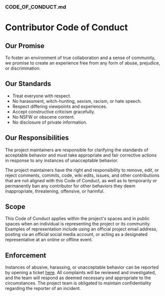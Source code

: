 ### CODE_OF_CONDUCT.md

# Contributor Code of Conduct

## Our Promise
To foster an environment of true collaboration and a sense of community, we promise to create an experience free from any form of abuse, prejudice, or discrimination.

## Our Standards
- Treat everyone with respect.
- No harassment, witch-hunting, sexism, racism, or hate speech.
- Respect differing viewpoints and experiences.
- Accept constructive criticism gracefully.
- No NSFW or obscene content.
- No disclosure of private information.

## Our Responsibilities
The project maintainers are responsible for clarifying the standards of acceptable behavior and must take appropriate and fair corrective actions in response to any instances of unacceptable behavior.

The project maintainers have the right and responsibility to remove, edit, or reject comments, commits, code, wiki edits, issues, and other contributions that are not aligned with this Code of Conduct, as well as to temporarily or permanently ban any contributor for other behaviors they deem inappropriate, threatening, offensive, or harmful.

## Scope
This Code of Conduct applies within the project's spaces and in public spaces when an individual is representing the project or its community. Examples of representation include using an official project email address, posting via an official social media account, or acting as a designated representative at an online or offline event.

## Enforcement
Instances of abusive, harassing, or unacceptable behavior can be reported by opening a ticket [here](https://discord.com/channels/1187435395823185960/1195025861490004028). All complaints will be reviewed and investigated, and the team will respond as deemed necessary and appropriate to the circumstances. The project team is obligated to maintain confidentiality regarding the reporter of an incident.

